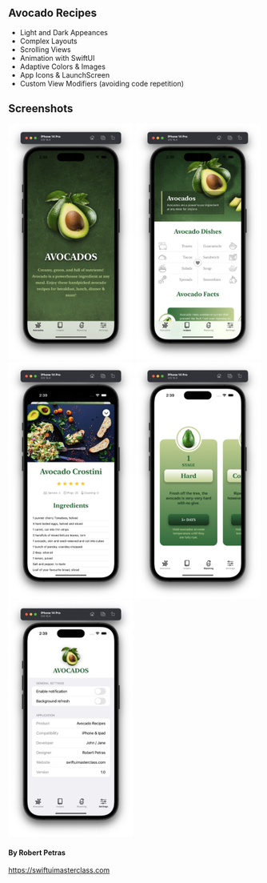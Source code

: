 ## Avocado Recipes 

- Light and Dark Appeances
- Complex Layouts
- Scrolling Views
- Animation with SwiftUI
- Adaptive Colors & Images
- App Icons & LaunchScreen
- Custom View Modifiers (avoiding code repetition)

## Screenshots

<div>
  <img src="Screenshot/screen-1.png" width="250">
  <img src="Screenshot/screen-2.png" width="250">
  <img src="Screenshot/screen-3.png" width="250">
  <img src="Screenshot/screen-4.png" width="250">
  <img src="Screenshot/screen-5.png" width="250">
</div>

#### By Robert Petras
https://swiftuimasterclass.com
